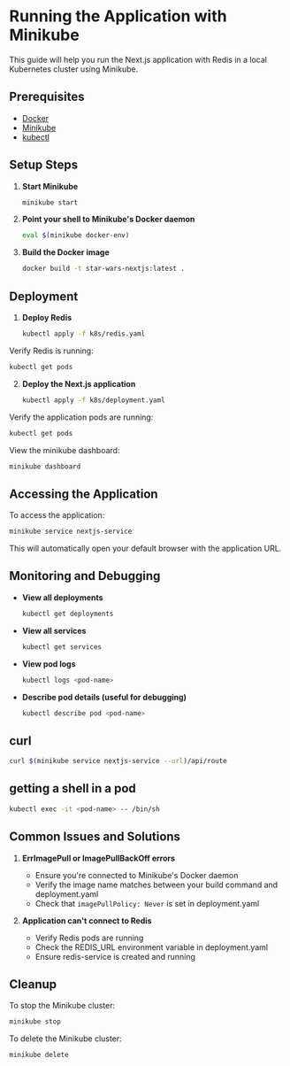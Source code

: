 # Running the Application with Minikube

This guide will help you run the Next.js application with Redis in a local Kubernetes cluster using Minikube.

## Prerequisites

- [Docker](https://docs.docker.com/get-docker/)
- [Minikube](https://minikube.sigs.k8s.io/docs/start/)
- [kubectl](https://kubernetes.io/docs/tasks/tools/install-kubectl/)

## Setup Steps

1. **Start Minikube**

   ```bash
   minikube start
   ```

2. **Point your shell to Minikube's Docker daemon**

   ```bash
   eval $(minikube docker-env)
   ```

3. **Build the Docker image**

   ```bash
   docker build -t star-wars-nextjs:latest .
   ```

## Deployment

1. **Deploy Redis**

   ```bash
   kubectl apply -f k8s/redis.yaml
   ```

Verify Redis is running:

   ```bash
   kubectl get pods
   ```

2. **Deploy the Next.js application**

   ```bash
   kubectl apply -f k8s/deployment.yaml
   ```

Verify the application pods are running:

   ```bash
   kubectl get pods
   ```

View the minikube dashboard:

   ```bash
   minikube dashboard
   ```

## Accessing the Application

To access the application:

```bash
minikube service nextjs-service
```

This will automatically open your default browser with the application URL.

## Monitoring and Debugging

- **View all deployments**

  ```bash
  kubectl get deployments
  ```

- **View all services**

  ```bash
  kubectl get services
  ```

- **View pod logs**

  ```bash
  kubectl logs <pod-name>
  ```

- **Describe pod details (useful for debugging)**

  ```bash
  kubectl describe pod <pod-name>
  ```

## curl

```bash
curl $(minikube service nextjs-service --url)/api/route
```

## getting a shell in a pod

```bash
kubectl exec -it <pod-name> -- /bin/sh
```

## Common Issues and Solutions

1. **ErrImagePull or ImagePullBackOff errors**
   - Ensure you're connected to Minikube's Docker daemon
   - Verify the image name matches between your build command and deployment.yaml
   - Check that `imagePullPolicy: Never` is set in deployment.yaml

2. **Application can't connect to Redis**
   - Verify Redis pods are running
   - Check the REDIS_URL environment variable in deployment.yaml
   - Ensure redis-service is created and running

## Cleanup

To stop the Minikube cluster:

```bash
minikube stop
```

To delete the Minikube cluster:

```bash
minikube delete
```
